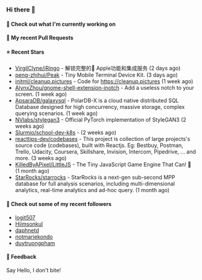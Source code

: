 ### Hi there 👋

#### 👷 Check out what I'm currently working on

#### 🔨 My recent Pull Requests


#### ⭐ Recent Stars

- [VirgilClyne/iRingo](https://github.com/VirgilClyne/iRingo) - 解锁完整的 Apple功能和集成服务 (2 days ago)
- [peng-zhihui/Peak](https://github.com/peng-zhihui/Peak) - Tiny Mobile Terminal Device Kit. (3 days ago)
- [initml/cleanup.pictures](https://github.com/initml/cleanup.pictures) - Code for https://cleanup.pictures (1 week ago)
- [AlynxZhou/gnome-shell-extension-inotch](https://github.com/AlynxZhou/gnome-shell-extension-inotch) - Add a useless notch to your screen. (1 week ago)
- [ApsaraDB/galaxysql](https://github.com/ApsaraDB/galaxysql) - PolarDB-X is a cloud native distributed SQL Database designed for high concurrency, massive storage, complex querying scenarios. (1 week ago)
- [NVlabs/stylegan3](https://github.com/NVlabs/stylegan3) - Official PyTorch implementation of StyleGAN3 (2 weeks ago)
- [Slurmio/school-dev-k8s](https://github.com/Slurmio/school-dev-k8s) -  (2 weeks ago)
- [reacttips-dev/codebases](https://github.com/reacttips-dev/codebases) - This project is collection of large projects&#39;s source code (codebases), built with Reactjs. Eg: Bestbuy, Postman, Trello, Udacity, Coursera, Skillshare, Invision, Intercom, Pipedrive, ... and more. (3 weeks ago)
- [KilledByAPixel/LittleJS](https://github.com/KilledByAPixel/LittleJS) - The Tiny JavaScript Game Engine That Can! 🚂 (1 month ago)
- [StarRocks/starrocks](https://github.com/StarRocks/starrocks) - StarRocks is a next-gen sub-second MPP database for full analysis scenarios, including multi-dimensional analytics, real-time analytics and ad-hoc query. (1 month ago)

#### 👯 Check out some of my recent followers

- [logit507](https://github.com/logit507)
- [Hiimsonkul](https://github.com/Hiimsonkul)
- [daphnetd](https://github.com/daphnetd)
- [notmariekondo](https://github.com/notmariekondo)
- [duytruongpham](https://github.com/duytruongpham)

#### 💬 Feedback

Say Hello, I don't bite!